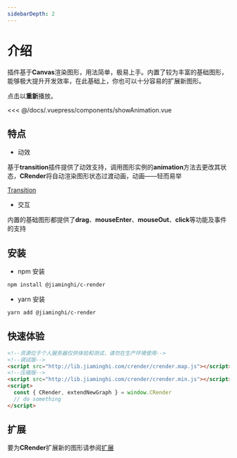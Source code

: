 ```yaml
---
sidebarDepth: 2
---
```


# 介绍

插件基于**Canvas**渲染图形，用法简单，极易上手。内置了较为丰富的基础图形，能够极大提升开发效率，在此基础上，你也可以十分容易的扩展新图形。

<show-animation />

点击以**重新**播放。

<fold-box>
<<< @/docs/.vuepress/components/showAnimation.vue
</fold-box>

## 特点

- 动效

基于**transition**插件提供了动效支持，调用图形实例的**animation**方法去更改其状态，**CRender**将自动渲染图形状态过渡动画，动画——轻而易举

[Transition](http://transition.jiaminghi.com/)

- 交互

内置的基础图形都提供了**drag**、**mouseEnter**、**mouseOut**、**click**等功能及事件的支持

## 安装

- npm 安装

```sh
npm install @jiaminghi/c-render
```

- yarn 安装

```sh
yarn add @jiaminghi/c-render
```

## 快速体验

```html
<!--资源位于个人服务器仅供体验和测试，请勿在生产环境使用-->
<!--调试版-->
<script src="http://lib.jiaminghi.com/crender/crender.map.js"></script>
<!--压缩版-->
<script src="http://lib.jiaminghi.com/crender/crender.min.js"></script>
<script>
  const { CRender, extendNewGraph } = window.CRender
  // do something
</script>
```

## 扩展

要为**CRender**扩展新的图形请参阅[扩展](/extend/#扩展)

